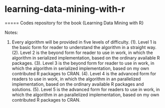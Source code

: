 # learning-data-mining-with-r
=====
Codes repository for the book {Learning Data Mining with R}

Notes: 
1. Every algorithm will be provided in five levels of difficulty. 
(1). Level 1 is the basic form for reader to understand the algorithm in a straight way.
(2). Level 2 is the beyond form for reader to use in work, in which the algorithm in serialized implementation, based on the ordinary available R packages.
(3). Level 3 is the beyond form for reader to use in work, in which the algorithm in serialized implementation, based on my own contributed R packages to CRAN.
(4). Level 4 is the advanced form for readers to use in work, in which the algorithm in an parallelized implementation, based on the ordinary available R packages and solutions.
(5). Level 5 is the advanced form for readers to use in work, in which the algorithm in an parallelized implementation, based on my own contributed R packages to CRAN.

